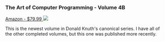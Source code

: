 ### The Art of Computer Programming - Volume 4B

<div class="item">
  <a href="https://www.amazon.com/dp/0201038064/?coliid=I1KOMPLF57MEL9&colid=3VI7UMGVWPOT&psc=1&ref_=list_c_wl_lv_ov_lig_dp_it">
    Amazon - $79.99
<img src="https://m.media-amazon.com/images/I/51XyzXfbozL._SY342_.jpg" />
  </a>

  This is the newest volume in Donald Knuth's canonical series. I have all of the other completed volumes, but this one was published more recently.
</div>
